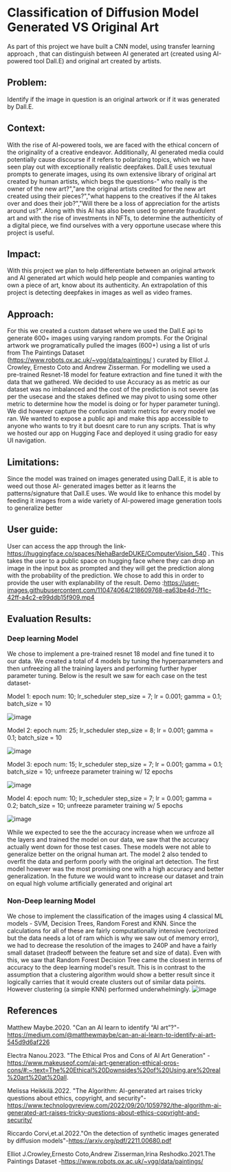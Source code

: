
# Classification of Diffusion Model Generated VS Original Art

As part of this project we have built a CNN model, using transfer learning approach , that can distinguish between AI generated art (created using AI-powered tool Dall.E) and original art created by artists. 

## Problem:

Identify if the image in question is an original artwork or if it was generated by Dall.E. 

## Context: 

With the rise of AI-powered tools, we are faced with the ethical concern of the originality of a creative endeavor. Additionally, AI generated media could potentially cause discourse if it refers to polarizing topics, which we have seen play out with exceptionally realistic deepfakes. Dall.E uses texutual prompts to generate images, using its own extensive library of original art created by human artists, which begs the questions-" who really is the owner of the new art?","are the original artists credited for the new art created using their pieces?","what happens to the creatives if the AI takes over and does their job?","Will there be a loss of appreciation for the artists around us?". Along with this AI has also been used to generate fraudulent art and with the rise of investments in NFTs, to determine the authenticity of a digital piece, we find ourselves with a very opportune usecase where this project is useful.

## Impact:

With this project we plan to help differentiate between an original artwork and AI generated art which would help people and companies wanting to own a piece of art, know about its authenticity. An extrapolation of this project is detecting deepfakes in images as well as video frames.

## Approach:

For this we created a custom dataset where we used the Dall.E api to generate 600+ images using varying random prompts. For the Original artwork we programatically pulled the images (600+) using a list of urls from The Paintings Dataset (https://www.robots.ox.ac.uk/~vgg/data/paintings/ ) curated by Elliot J. Crowley, Ernesto Coto and Andrew Zisserman.
For modelling we used a pre-trained Resnet-18 model for feature extraction and fine tuned it with the data that we gathered.
We decided to use Accuracy as as metric as our dataset was no imbalanced and the cost of the prediction is not severe (as per the usecase and the stakes defined we may pivot to using some other metric to determine how the model is doing or for hyper parameter tuning). We did however capture the confusion matrix metrics for every model we ran.
We wanted to expose a public api and make this app accessible to anyone who wants to try it but doesnt care to run any scripts. That is why we hosted our app on Hugging Face and deployed it using gradio for easy UI navigation. 

## Limitations:

Since the model was trained on images generated using Dall.E, it is able to weed out those AI- generated images better as it learns the patterns/signature that Dall.E uses. We would like to enhance this model by feeding it images from a wide variety of AI-powered image generation tools to generalize better

## User guide:

User can access the app through the link-https://huggingface.co/spaces/NehaBardeDUKE/ComputerVision_540 . This takes the user to a public space on hugging face where they can drop an image in the input box as prompted and they will get the prediction along with the probability of the prediction. We chose to add this in order to provide the user with explanability of the result.
Demo :https://user-images.githubusercontent.com/110474064/218609768-ea63be4d-7f1c-42ff-a4c2-e99ddb15f909.mp4

## Evaluation Results:

### Deep learning Model
We chose to implement a pre-trained resnet 18 model and fine tuned it to our data. We created a total of 4 models by tuning the hyperparameters and then unfreezing all the training layers and performing further hyper parameter tuning. Below is the result we saw for each case on the test dataset-

Model 1: epoch num: 10; lr_scheduler step_size = 7; lr = 0.001; gamma = 0.1; batch_size = 10

![image](https://user-images.githubusercontent.com/110474064/218646451-2a924de7-cea3-41e2-b43c-0bd400404fca.png)

Model 2: epoch num: 25; lr_scheduler step_size = 8; lr = 0.001; gamma = 0.1; batch_size = 10

![image](https://user-images.githubusercontent.com/110474064/218646668-3d5df486-d16b-4a0d-b006-f19ae83014c4.png)

Model 3: epoch num: 15; lr_scheduler step_size = 7; lr = 0.001; gamma = 0.1; batch_size = 10; unfreeze parameter training w/ 12 epochs

![image](https://user-images.githubusercontent.com/110474064/218646904-d37decdb-8cf9-4de8-9403-806a487de1ba.png)

Model 4: epoch num: 10; lr_scheduler step_size = 7; lr = 0.001; gamma = 0.2; batch_size = 10; unfreeze parameter training w/ 5 epochs

![image](https://user-images.githubusercontent.com/110474064/218647355-5075d3cb-a506-475b-b12f-5a176951880b.png)

While we expected to see the the accuracy increase when we unfroze all the layers and trained the model on our data, we saw that the accuracy actually went down for those test cases. These models were not able to generalize better on the orignal human art. The model 2 also tended to overfit the data and perform poorly with the original art detection. The first model however was the most promising one with a high accuracy and better generalization. In the future we would want to increase our dataset and train on equal high volume artificially generated and original art


### Non-Deep learning Model

We chose to implement the classification of the images using 4 classical ML models - SVM, Decision Trees, Random Forest and KNN. Since the calculations for all of these are fairly computationally intensive (vectorized but the data needs a lot of ram which is why we saw out of memory error), we had to decrease the resolution of the images to 240P and have a fairly small dataset (tradeoff between the feature set and size of data). Even with this, we saw that Random Forest Decision Tree came the closest in terms of accuracy to the deep learning model's result. This is in contrast to the assumption that a clustering algorithm would show a better result since it logically carries that it would create clusters out of similar data points. However clustering (a simple KNN) performed underwhelmingly. 
![image](https://user-images.githubusercontent.com/110474064/218643467-7bd3211b-e0a2-44f8-a0ff-1d290212c422.png)


## References
Matthew Maybe.2020. "Can an AI learn to identify “AI art”?"-https://medium.com/@matthewmaybe/can-an-ai-learn-to-identify-ai-art-545d9d6af226 

Electra Nanou.2023. "The Ethical Pros and Cons of AI Art Generation" -https://www.makeuseof.com/ai-art-generation-ethical-pros-cons/#:~:text=The%20Ethical%20Downsides%20of%20Using,are%20real%20art%20at%20all.

Melissa Heikkilä.2022. "The Algorithm: AI-generated art raises tricky questions about ethics, copyright, and security"- https://www.technologyreview.com/2022/09/20/1059792/the-algorithm-ai-generated-art-raises-tricky-questions-about-ethics-copyright-and-security/

Riccardo Corvi,et.al.2022."On the detection of synthetic images generated by diffusion models"-https://arxiv.org/pdf/2211.00680.pdf

Elliot J.Crowley,Ernesto Coto,Andrew Zisserman,Irina Reshodko.2021.The Paintings Dataset -https://www.robots.ox.ac.uk/~vgg/data/paintings/









